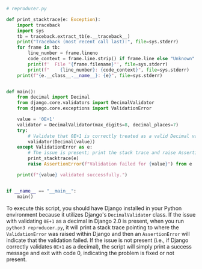 ```python
# reproducer.py

def print_stacktrace(e: Exception):
    import traceback
    import sys
    tb = traceback.extract_tb(e.__traceback__)
    print("Traceback (most recent call last):", file=sys.stderr)
    for frame in tb:
        line_number = frame.lineno
        code_context = frame.line.strip() if frame.line else "Unknown"
        print(f'  File "{frame.filename}"', file=sys.stderr)
        print(f"    {line_number}: {code_context}", file=sys.stderr)
    print(f"{e.__class__.__name__}: {e}", file=sys.stderr)


def main():
    from decimal import Decimal
    from django.core.validators import DecimalValidator
    from django.core.exceptions import ValidationError

    value = '0E+1'
    validator = DecimalValidator(max_digits=8, decimal_places=7)
    try:
        # Validate that 0E+1 is correctly treated as a valid Decimal value.
        validator(Decimal(value))
    except ValidationError as e:
        # The issue is present; print the stack trace and raise AssertionError
        print_stacktrace(e)
        raise AssertionError(f"Validation failed for {value}") from e

    print(f"{value} validated successfully.")


if __name__ == "__main__":
    main()
```

To execute this script, you should have Django installed in your Python environment because it utilizes Django's `DecimalValidator` class. If the issue with validating `0E+1` as a decimal in Django 2.0 is present, when you run `python3 reproducer.py`, it will print a stack trace pointing to where the `ValidationError` was raised within Django and then an `AssertionError` will indicate that the validation failed. If the issue is not present (i.e., if Django correctly validates `0E+1` as a decimal), the script will simply print a success message and exit with code 0, indicating the problem is fixed or not present.
